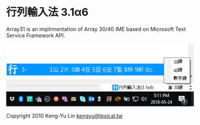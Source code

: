 行列輸入法 3.1α6
==================

Array31 is an implrmentation of Array 30/40 IME based on Microsoft Text Service Framework API.

![Array31 in Windows 10](https://github.com/lexical/array31/raw/docs/array3.1a6.png)

Copyright 2010 Keng-Yu Lin <kengyu@lexical.tw>
